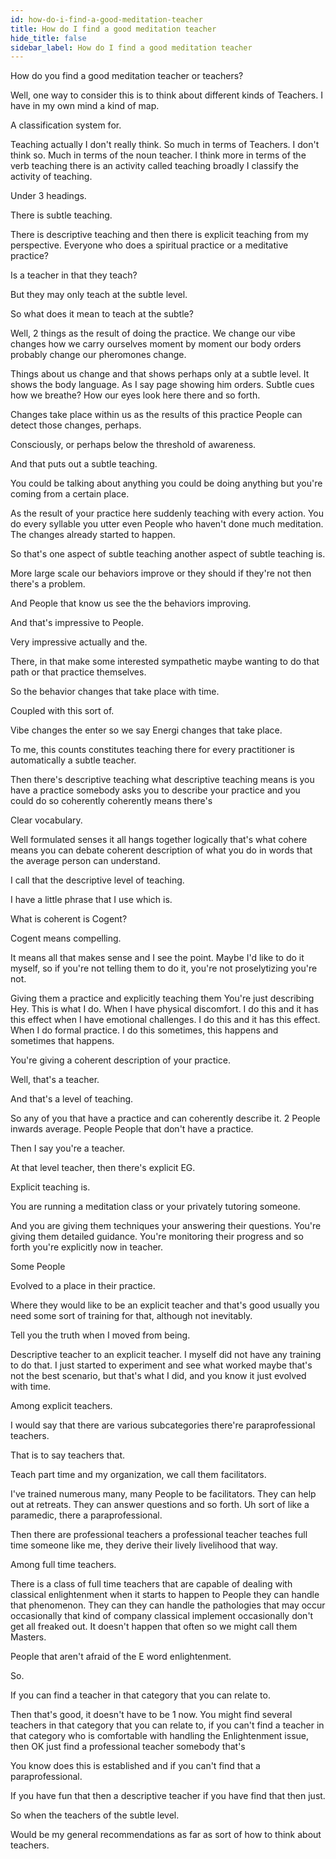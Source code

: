 ```yaml
---
id: how-do-i-find-a-good-meditation-teacher
title: How do I find a good meditation teacher
hide_title: false
sidebar_label: How do I find a good meditation teacher
---
```

How do you find a good meditation teacher or teachers?

Well, one way to consider this is to think about different kinds of Teachers. I have in my own mind a kind of map.

A classification system for.

Teaching actually I don't really think. So much in terms of Teachers. I don't think so. Much in terms of the noun teacher. I think more in terms of the verb teaching there is an activity called teaching broadly I classify the activity of teaching.

Under 3 headings.

There is subtle teaching.

There is descriptive teaching and then there is explicit teaching from my perspective. Everyone who does a spiritual practice or a meditative practice?

Is a teacher in that they teach?

But they may only teach at the subtle level.

So what does it mean to teach at the subtle?

Well, 2 things as the result of doing the practice. We change our vibe changes how we carry ourselves moment by moment our body orders probably change our pheromones change.

Things about us change and that shows perhaps only at a subtle level. It shows the body language. As I say page showing him orders. Subtle cues how we breathe? How our eyes look here there and so forth.

Changes take place within us as the results of this practice People can detect those changes, perhaps.

Consciously, or perhaps below the threshold of awareness.

And that puts out a subtle teaching.

You could be talking about anything you could be doing anything but you're coming from a certain place.

As the result of your practice here suddenly teaching with every action. You do every syllable you utter even People who haven't done much meditation. The changes already started to happen.

So that's one aspect of subtle teaching another aspect of subtle teaching is.

More large scale our behaviors improve or they should if they're not then there's a problem.

And People that know us see the the behaviors improving.

And that's impressive to People.

Very impressive actually and the.

There, in that make some interested sympathetic maybe wanting to do that path or that practice themselves.

So the behavior changes that take place with time.

Coupled with this sort of.

Vibe changes the enter so we say Energi changes that take place.

To me, this counts constitutes teaching there for every practitioner is automatically a subtle teacher.

Then there's descriptive teaching what descriptive teaching means is you have a practice somebody asks you to describe your practice and you could do so coherently coherently means there's

Clear vocabulary.

Well formulated senses it all hangs together logically that's what cohere means you can debate coherent description of what you do in words that the average person can understand.

I call that the descriptive level of teaching.

I have a little phrase that I use which is.

What is coherent is Cogent?

Cogent means compelling.

It means all that makes sense and I see the point. Maybe I'd like to do it myself, so if you're not telling them to do it, you're not proselytizing you're not.

Giving them a practice and explicitly teaching them You're just describing Hey. This is what I do. When I have physical discomfort. I do this and it has this effect when I have emotional challenges. I do this and it has this effect. When I do formal practice. I do this sometimes, this happens and sometimes that happens.

You're giving a coherent description of your practice.

Well, that's a teacher.

And that's a level of teaching.

So any of you that have a practice and can coherently describe it. 2 People inwards average. People People that don't have a practice.

Then I say you're a teacher.

At that level teacher, then there's explicit EG.

Explicit teaching is.

You are running a meditation class or your privately tutoring someone.

And you are giving them techniques your answering their questions. You're giving them detailed guidance. You're monitoring their progress and so forth you're explicitly now in teacher.

Some People

Evolved to a place in their practice.

Where they would like to be an explicit teacher and that's good usually you need some sort of training for that, although not inevitably.

Tell you the truth when I moved from being.

Descriptive teacher to an explicit teacher. I myself did not have any training to do that. I just started to experiment and see what worked maybe that's not the best scenario, but that's what I did, and you know it just evolved with time.

Among explicit teachers.

I would say that there are various subcategories there're paraprofessional teachers.

That is to say teachers that.

Teach part time and my organization, we call them facilitators.

I've trained numerous many, many People to be facilitators. They can help out at retreats. They can answer questions and so forth. Uh sort of like a paramedic, there a paraprofessional.

Then there are professional teachers a professional teacher teaches full time someone like me, they derive their lively livelihood that way.

Among full time teachers.

There is a class of full time teachers that are capable of dealing with classical enlightenment when it starts to happen to People they can handle that phenomenon. They can they can handle the pathologies that may occur occasionally that kind of company classical implement occasionally don't get all freaked out. It doesn't happen that often so we might call them Masters.

People that aren't afraid of the E word enlightenment.

So.

If you can find a teacher in that category that you can relate to.

Then that's good, it doesn't have to be 1 now. You might find several teachers in that category that you can relate to, if you can't find a teacher in that category who is comfortable with handling the Enlightenment issue, then OK just find a professional teacher somebody that's

You know does this is established and if you can't find that a paraprofessional.

If you have fun that then a descriptive teacher if you have find that then just.

So when the teachers of the subtle level.

Would be my general recommendations as far as sort of how to think about teachers.

